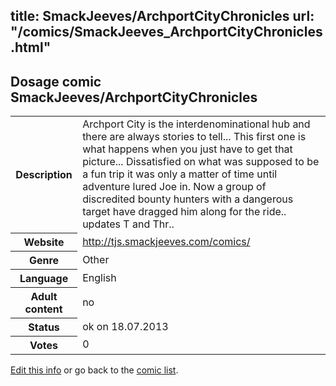title: SmackJeeves/ArchportCityChronicles
url: "/comics/SmackJeeves_ArchportCityChronicles.html"
---
Dosage comic SmackJeeves/ArchportCityChronicles
-----------------------------------------

<p id="msg"></p>
<script type="text/javascript">
if (window.location.search === '?edit_info_mail=sent_ok') {
  var elem = document.getElementById("msg");
  elem.innerHTML = 'Edited information sucessfully sent for review, which is usually done daily. Thanks!';
  elem.className = 'ok';
}
</script>
<table class="comicinfo">
<tr>
<th>Description</th><td>Archport City is the interdenominational hub and there are always stories to tell... This first one is what happens when you just have to get that picture... Dissatisfied on what was supposed to be a fun trip it was only a matter of time until adventure lured Joe in. Now a group of discredited bounty hunters with a dangerous target have dragged him along for the ride.. updates T and Thr..</td>
</tr>
<tr>
<th>Website</th><td><a href="http://tjs.smackjeeves.com/comics/">http://tjs.smackjeeves.com/comics/</a></td>
</tr>
<tr>
<th>Genre</th><td>Other</td>
</tr>
<tr>
<th>Language</th><td>English</td>
</tr>
<tr>
<th>Adult content</th><td>no</td>
</tr>
<tr>
<th>Status</th><td>ok on 18.07.2013</td>
</tr>
<tr>
<th>Votes</th><td>0</td>
</tr>
</table>

[Edit this info](SmackJeeves_ArchportCityChronicles_edit.html) or go back to the [comic list](../comic-index.html).
